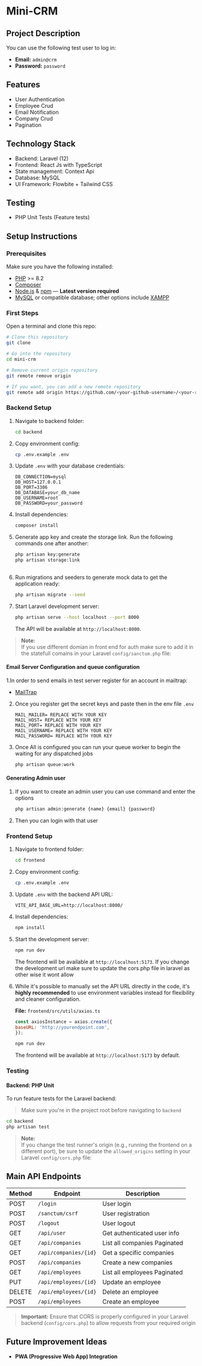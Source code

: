 # Mini-CRM

## Project Description


You can use the following test user to log in:

- **Email:** `admin@crm`
- **Password:** `password`

## Features
- User Authentication
- Employee Crud
- Email Notification
- Company Crud
- Pagination


## Technology Stack
- Backend: Laravel (12)
- Frontend: React Js with TypeScript
- State management: Context Api
- Database: MySQL 
- UI Framework: Flowbite + Tailwind CSS

## Testing
- PHP Unit Tests (Feature tests)

## Setup Instructions

### Prerequisites

Make sure you have the following installed:

- [PHP](https://www.php.net/) >= 8.2
- [Composer](https://getcomposer.org/)
- [Node.js](https://nodejs.org/) & [npm](https://www.npmjs.com/) — **Latest version required**
- [MySQL](https://www.mysql.com/) or compatible database; other options include [XAMPP](https://www.apachefriends.org/)


### First Steps

Open a terminal and clone this repo:

```bash
# Clone this repository
git clone 

# Go into the repository
cd mini-crm

# Remove current origin repository
git remote remove origin

# If you want, you can add a new remote repository
git remote add origin https://github.com/<your-github-username>/<your-repo-name>.git
```

### Backend Setup

1. Navigate to backend folder:

   ```bash
   cd backend
   ```

2. Copy environment config:

   ```bash
   cp .env.example .env
   ```

3. Update `.env` with your database credentials:

   ```env
   DB_CONNECTION=mysql
   DB_HOST=127.0.0.1
   DB_PORT=3306
   DB_DATABASE=your_db_name
   DB_USERNAME=root
   DB_PASSWORD=your_password
   ```

4. Install dependencies:

   ```bash
   composer install
   ```

5. Generate app key and create the storage link. Run the following commands one after another:

   ```bash
   php artisan key:generate
   php artisan storage:link
 
   ```

6. Run migrations and seeders to generate mock data to get the application ready:

   ```bash
   php artisan migrate --seed
   ```


7. Start Laravel development server:

   ```bash
   php artisan serve --host localhost --port 8000
   ```

   The API will be available at `http://localhost:8000`.
   
>  **Note:**  
> If you use different domian in front end for auth make sure to add it in the statefull comains  in your Laravel `config/sanctum.php` file:  

#### Email Server Configuration and queue configuration

1.In order to send emails in test server register for an account in mailtrap:
- [MailTrap](https://mailtrap.io/)


2. Once you register get the secret keys and paste then in the env file `.env` 

   ```env
   MAIL_MAILER= REPLACE WITH YOUR KEY
   MAIL_HOST= REPLACE WITH YOUR KEY
   MAIL_PORT= REPLACE WITH YOUR KEY
   MAIL_USERNAME= REPLACE WITH YOUR KEY
   MAIL_PASSWORD= REPLACE WITH YOUR KEY

   ```
3. Once All is configured you can run your queue worker to begin the waiting for any dispatched jobs 
   ```bash
   php artisan queue:work 

   ```

#### Generating Admin user

1. If you want to create an admin user you can use command and enter the options
   ```bash
   php artisan admin:generate {name} {email} {password} 
   ```
2. Then you can login with that user

### Frontend Setup

1. Navigate to frontend folder:

   ```bash
   cd frontend
   ```

2. Copy environment config:

   ```bash
   cp .env.example .env
   ```

3. Update `.env` with the backend API URL:

   ```env
   VITE_API_BASE_URL=http://localhost:8000/
   ```

4. Install dependencies:

   ```bash
   npm install
   ```

5. Start the development server:

   ```bash
   npm run dev
   ```

   The frontend will be available at `http://localhost:5173`.
   If you change the development url make sure to update the cors.php file in laravel as other wise it wont allow

6. While it's possible to manually set the API URL directly in the code, it's **highly recommended** to    use environment variables instead for flexibility and cleaner configuration.

   **File:** `frontend/src/utils/axios.ts`

      ```js
      const axiosInstance = axios.create({
      baseURL: 'http://yourendpoint.com', 
      });
      ```

      ```bash
      npm run dev
      ```

   The frontend will be available at `http://localhost:5173` by default.

### Testing

#### Backend: PHP Unit

To run feature tests for the Laravel backend:

>  Make sure you're in the project root before navigating to `backend`

```bash
cd backend
php artisan test
```

>  **Note:**  
> If you change the test runner's origin (e.g., running the frontend on a different port), be sure to update the `allowed_origins` setting in your Laravel `config/cors.php` file:


## Main API Endpoints

| Method | Endpoint                 | Description                   |
|--------|--------------------------|-------------------------------|
| POST   | `/login`                 | User login                    |
| POST   | `/sanctum/csrf`          | User registration             |
| POST   | `/logout`                | User logout                   |
| GET    | `/api/user`              | Get authenticated user info   |
| GET    | `/api/companies`         | List all companies Paginated  |
| GET    | `/api/companies/{id}`    | Get a specific companies      |
| POST   | `/api/companies`         | Create a new companies        |
| GET    | `/api/employees`         | List all employees Paginated  |
| PUT    | `/api/employees/{id}`    | Update an employee            |
| DELETE | `/api/employees/{id}`    | Delete an employee            |
| POST   | `/api/employees`         | Create an employee            |



>  **Important:** Ensure that CORS is properly configured in your Laravel backend (`config/cors.php`) to allow requests from your required origin


## Future Improvement Ideas

- **PWA (Progressive Web App) Integration**  




